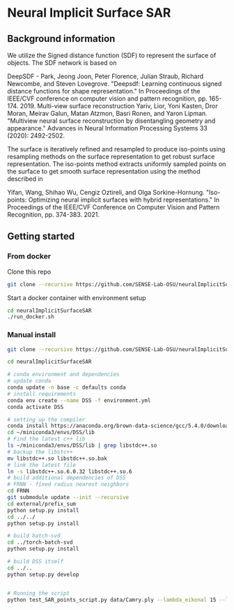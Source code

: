 # Neural Implicit Surface SAR 

## Background information 
We utilize the Signed distance function (SDF) to represent the surface of objects. The SDF network is based on

DeepSDF - Park, Jeong Joon, Peter Florence, Julian Straub, Richard Newcombe, and Steven Lovegrove. "Deepsdf: Learning continuous signed distance functions for shape representation." In Proceedings of the IEEE/CVF conference on computer vision and pattern recognition, pp. 165-174. 2019.
Multi-view surface reconstruction Yariv, Lior, Yoni Kasten, Dror Moran, Meirav Galun, Matan Atzmon, Basri Ronen, and Yaron Lipman. "Multiview neural surface reconstruction by disentangling geometry and appearance." Advances in Neural Information Processing Systems 33 (2020): 2492-2502.

The surface is iteratively refined and resampled to produce iso-points using resampling methods on the surface representation to get robust surface representation. The iso-points method extracts uniformly sampled points on the surface to get smooth surface representation using the method described in 

Yifan, Wang, Shihao Wu, Cengiz Oztireli, and Olga Sorkine-Hornung. "Iso-points: Optimizing neural implicit surfaces with hybrid representations." In Proceedings of the IEEE/CVF Conference on Computer Vision and Pattern Recognition, pp. 374-383. 2021.


## Getting started

### From docker

Clone this repo

```bash
git clone --recursive https://github.com/SENSE-Lab-OSU/neuralImplicitSurfaceSAR.git
```

Start a docker container with environment setup

```bash
cd neuralImplicitSurfaceSAR
./run_docker.sh
```


### Manual install
<!-- # Installation instructions -->

````bash 
git clone --recursive https://github.com/SENSE-Lab-OSU/neuralImplicitSurfaceSAR.git

cd neuralImplicitSurfaceSAR

# conda environment and dependencies
# update conda
conda update -n base -c defaults conda
# install requirements
conda env create --name DSS -f environment.yml
conda activate DSS

# setting up the compiler 
conda install https://anaconda.org/brown-data-science/gcc/5.4.0/download/linux-64/gcc-5.4.0-0.tar.bz2
cd ~/miniconda3/envs/DSS/lib
# Find the latest c++ lib
ls ~/miniconda3/envs/DSS/lib | grep libstdc++.so
# backup the libstc++
mv libstdc++.so libstdc++.so.bak
# link the latest file
ln -s libstdc++.so.6.0.32 libstdc++.so.6
# build additional dependencies of DSS
# FRNN - fixed radius nearest neighbors
cd FRNN
git submodule update --init --recursive
cd external/prefix_sum
python setup.py install
cd ../../
python setup.py install

# build batch-svd
cd ../torch-batch-svd
python setup.py install

# build DSS itself
cd ../..
python setup.py develop


# Running the script
python test_SAR_points_script.py data/Camry.ply --lambda_eikonal 15 --lambda_surface_sdf 5000 --lambda_surface_normal 500 --warm_up 500 --lambda_iso_normal 60 --denoise_normal --use_off_normal_loss -d sdf --lambda_iso_sdf 100 --lambda_inter_sdf 100 --numberFrequencyFeatures 10 --totalIteration 30000 --resample_every 2000  -o experiments/camry
